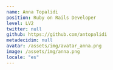 ```yaml
---
name: Anna Topalidi
position: Ruby on Rails Developer
level: LV2
twitter: null
github: https://github.com/antopalidi
metadecidim: null
avatar: /assets/img/avatar_anna.png
image: /assets/img/anna.png
locale: "es"
---
```

